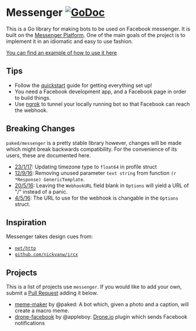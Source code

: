 # Messenger [![GoDoc](https://godoc.org/github.com/paked/messenger?status.svg)](https://godoc.org/github.com/paked/messenger)

This is a Go library for making bots to be used on Facebook messenger. It is built on the [Messenger Platform](https://developers.facebook.com/docs/messenger-platform). One of the main goals of the project is to implement it in an idiomatic and easy to use fashion.

[You can find an example of how to use it here](https://github.com/paked/messenger/blob/master/cmd/bot/main.go)

## Tips

- Follow the [quickstart](https://developers.facebook.com/docs/messenger-platform/quickstart) guide for getting everything set up!
- You need a Facebook development app, and a Facebook page in order to build things.
- Use [ngrok](https://ngrok.com) to tunnel your locally running bot so that Facebook can reach the webhook.

## Breaking Changes

`paked/messenger` is a pretty stable library however, changes will be made which might break backwards compatibility. For the convenience of its users, these are documented here.


- [23/1/17](https://github.com/paked/messenger/commit/1145fe35249f8ce14d3c0a52544e4a4babdc15a4): Updating timezone type to `float64` in profile struct
- [12/9/16](https://github.com/paked/messenger/commit/47f193fc858e2d710c061e88b12dbd804a399e57): Removing unused parameter `text string` from function `(r *Response) GenericTemplate`.
- [20/5/16](https://github.com/paked/messenger/commit/1dc4bcc67dec50e2f58436ffbc7d61ca9da5b943): Leaving the `WebhookURL` field blank in `Options` will yield a URL of "/" instead of a panic.
- [4/5/16](https://github.com/paked/messenger/commit/eb0e72a5dcd3bfaffcfe88dced6d6ac5247f9da1): The URL to use for the webhook is changable in the `Options` struct. 

## Inspiration

Messenger takes design cues from:

- [`net/http`](https://godoc.org/net/http)
- [`github.com/nickvanw/ircx`](https://github.com/nickvanw/ircx)

## Projects

This is a list of projects use `messenger`. If you would like to add your own, submit a [Pull Request](https://github.com/paked/messenger/pulls/new) adding it below.

- [meme-maker](https://github.com/paked/meme-maker) by @paked: A bot which, given a photo and a caption, will create a macro meme.
- [drone-facebook](https://github.com/appleboy/drone-facebook) by @appleboy: [Drone.io](https://drone.io) plugin which sends Facebook notifications
